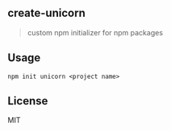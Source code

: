 ## create-unicorn

> custom npm initializer for npm packages

## Usage

```
npm init unicorn <project name>
```

## License

MIT

